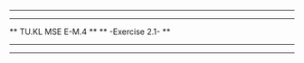 *******************************************
**                                       **
**          TU.KL MSE E-M.4              **
**           -Exercise 2.1-              **
**                                       **
*******************************************


